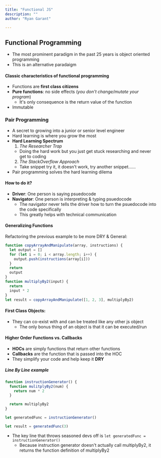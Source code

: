 ```yaml
---
title: "Functional JS"
description: ""
author: "Ryan Garant"

---
```


<article id="1">

## Functional Programming

- The most prominent paradigm in the past 25 years is object oriented programming
- This is an alternative paradaigm

#### Classic characteristics of functional programming

- Functions are **first class citizens**
- **Pure functions**: no side effects (_you don't change/mutate your program_)
  - It's only consequence is the return value of the function
- Immutable

### Pair Programming

- A secret to growing into a junior or senior level engineer
- Hard learning is where you grow the most
- **Hard Learning Spectrum**
  1.  _The Researcher Trap_
  - Doing the hard work but you just get stuck researching and never get to coding
  2.  _The StackOverflow Approach_
  - Take snippet try it, it doesn't work, try another snippet......
- Pair programming solves the hard learning dilema

#### How to do it?

- **Driver**: One person is saying psuedocode
- **Navigator**: One person is interpreting & typing psuedocode
  - The navigator never tells the driver how to turn the psuedocode into the code specifically
  - This greatly helps with technical communication

#### Generalizing Functions

Refactoring the previous example to be more DRY & General:

```javascript
function copyArrayAndManipulate(array, instructions) {
  let output = []
  for (let i = 0; i < array.length; i++) {
    output.push(instructions(array[i]))
  }
  return
  output
}
function multiplyBy2(input) {
  return
  input * 2
}
let result = copyArrayAndManipulate([1, 2, 3], multiplyBy2)
```

#### First Class Objects:

- They can co-exist with and can be treated like any other js object
  - The only bonus thing of an object is that it can be executed/run

#### Higher Order Functions vs. Callbacks

- **HOCs** are simply functions that return other functions
- **Callbacks** are the function that is passed into the HOC
- They simplify your code and help keep it **DRY**

##### Line By Line example

```javascript
function instructionGenerator() {
  function mulitplyBy2(num) {
    return num * 2
  }

  return multiplyBy2
}

let generatedFunc = instructionGenerator()

let result = generatedFunc(3)
```

- The key line that throws seasoned devs off is `let generatedFunc = instructionGenerator()`
  - Because instruction generator doesn't actually call multiplyBy2, it returns the function definition of multiplyBy2

</article>
